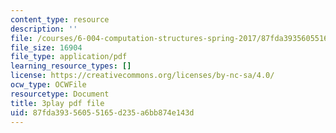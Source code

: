 ```yaml
---
content_type: resource
description: ''
file: /courses/6-004-computation-structures-spring-2017/87fda39356055165d235a6bb874e143d_nlKV2hX1AZs.pdf
file_size: 16904
file_type: application/pdf
learning_resource_types: []
license: https://creativecommons.org/licenses/by-nc-sa/4.0/
ocw_type: OCWFile
resourcetype: Document
title: 3play pdf file
uid: 87fda393-5605-5165-d235-a6bb874e143d
---
```

